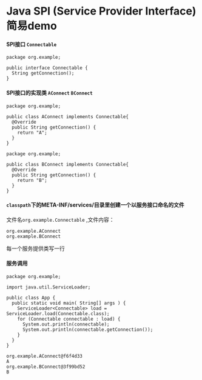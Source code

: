 # Java SPI  (Service Provider Interface) 简易demo

#### SPI接口 `Connectable`

```other
package org.example;

public interface Connectable {
  String getConnection();
}
```

#### SPI接口的实现类 `AConnect` `BConnect`

```other
package org.example;

public class AConnect implements Connectable{
  @Override
  public String getConnection() {
    return "A";
  }
}
```

```other
package org.example;

public class BConnect implements Connectable{
  @Override
  public String getConnection() {
    return "B";
  }
}
```

#### `classpath`下的META-INF/services/目录里创建一个以服务接口命名的文件

文件名`org.example.Connectable` ,文件内容：

```other
org.example.AConnect
org.example.BConnect
```

每一个服务提供类写一行

#### 服务调用

```other
package org.example;

import java.util.ServiceLoader;

public class App {
  public static void main( String[] args ) {
    ServiceLoader<Connectable> load = ServiceLoader.load(Connectable.class);
    for (Connectable connectable : load) {
      System.out.println(connectable);
      System.out.println(connectable.getConnection());
    }
  }
}
```

```other
org.example.AConnect@f6f4d33
A
org.example.BConnect@3f99bd52
B
```

